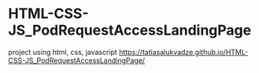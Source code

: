 # HTML-CSS-JS_PodRequestAccessLandingPage
project using html, css, javascript
https://tatiasalukvadze.github.io/HTML-CSS-JS_PodRequestAccessLandingPage/
